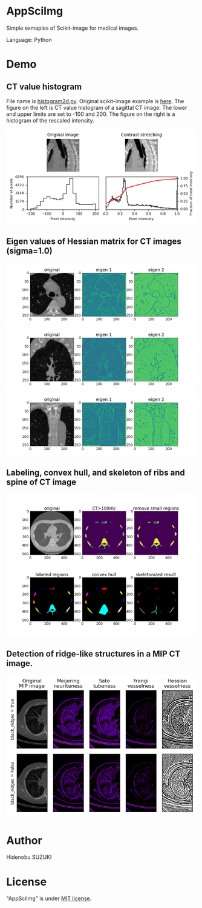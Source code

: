 # AppSciImg

Simple exmaples of Scikit-image for medical images. 

Language: Python

# Demo
## CT value histogram
File name is [histogram2d.py](histogram2d.py). Original scikit-image example is [here](https://scikit-image.org/docs/stable/auto_examples/color_exposure/plot_equalize.html#sphx-glr-auto-examples-color-exposure-plot-equalize-py). The figure on the left is CT value histogram of a sagittal CT image. The lower and upper limits are set to -100 and 200. The figure on the right is a histogram of the rescaled intensity. 

<img src="img/sagittal_histogram2d.png">

## Eigen values of Hessian matrix for CT images (sigma=1.0)
<img src="img/hessian2d_axial.png">
<img src="img/hessian2d.png">
<img src="img/hessian2d_coronal.png">

## Labeling, convex hull, and skeleton of ribs and spine of CT image
<img src="img/skeleton2d.png">

## Detection of ridge-like structures in a MIP CT image.
<img src="img/ridge2d.png" width="600">

# Author
Hidenobu SUZUKI

# License
"AppSciImg" is under [MIT license](https://en.wikipedia.org/wiki/MIT_License).
